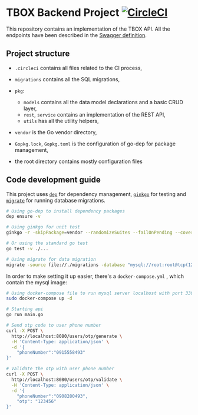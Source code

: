 # TBOX Backend Project [![CircleCI](https://circleci.com/gh/leowilbur/tbox/tree/master.svg?style=svg&circle-token=6c77be0831af8df121c16787d65045bea3285d64)](https://circleci.com/gh/leowilbur/tbox/tree/master)

This repository contains an implementation of the TBOX API. All the
endpoints have been described in the [Swagger definition](./swagger.yaml).

## Project structure

 - `.circleci` contains all files related to the CI process,
 - `migrations` contains all the SQL migrations,
 - `pkg`:

   - `models` contains all the data model declarations and a basic CRUD layer,
   - `rest`, `service` contains an implementation of the REST API,
   - `utils` has all the utility helpers,
 - `vendor` is the Go vendor directory,
 - `Gopkg.lock`, `Gopkg.toml` is the configuration of go-dep for package management,
 - the root directory contains mostly configuration files

## Code development guide
This project uses [`dep`](https://github.com/golang/dep) for dependency management,
 [`ginkgo`](https://github.com/onsi/ginkgo) for testing
and [`migrate`](https://github.com/golang-migrate/migrate) for running database
migrations. 

```bash
# Using go-dep to install dependency packages
dep ensure -v

# Using ginkgo for unit test
ginkgo -r -skipPackage=vendor --randomizeSuites --failOnPending --cover --trace --race --progress

# Or using the standard go test
go test -v ./...

# Using migrate for data migration
migrate -source file://./migrations -database "mysql://root:root@tcp(127.0.0.1:3306)/tbox" up
```

In order to make setting it up easier, there's a `docker-compose.yml` , which contain the mysql image:

```bash
# Using docker-compose file to run mysql server localhost with port 3306
sudo docker-compose up -d
```

```bash
# Starting api 
go run main.go
```

```bash
# Send otp code to user phone number
curl -X POST \
  http://localhost:8080/users/otp/generate \
  -H 'Content-Type: application/json' \
  -d '{
	"phoneNumber":"0915558493"
}'
```

```bash
# Validate the otp with user phone number
curl -X POST \
  http://localhost:8080/users/otp/validate \
  -H 'Content-Type: application/json' \
  -d '{
	"phoneNumber":"0908280493",
	"otp": "123456"
}'
```